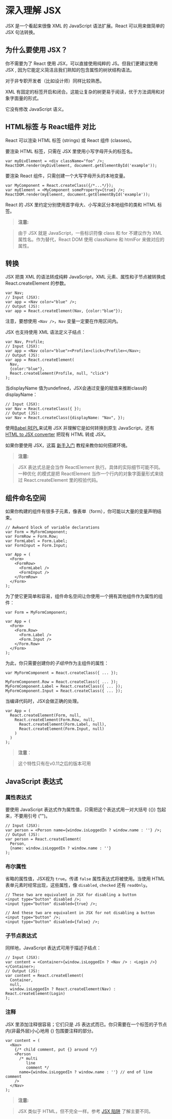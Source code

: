 # 深入理解 JSX
JSX 是一个看起来很像 XML 的 JavaScript 语法扩展。React 可以用来做简单的 JSX 句法转换。

## 为什么要使用 JSX？
你不需要为了 React 使用 JSX，可以直接使用纯粹的 JS。但我们更建议使用 JSX , 因为它能定义简洁且我们熟知的包含属性的树状结构语法。

对于非专职开发者（比如设计师）同样比较熟悉。

XML 有固定的标签开启和闭合。这能让复杂的树更易于阅读，优于方法调用和对象字面量的形式。

它没有修改 JavaScript 语义。

## HTML标签 与 React组件 对比
React 可以渲染 HTML 标签 (strings) 或 React 组件 (classes)。

要渲染 HTML 标签，只需在 JSX 里使用小写字母开头的标签名。
```
var myDivElement = <div className="foo" />;
ReactDOM.render(myDivElement, document.getElementById('example'));
```
要渲染 React 组件，只需创建一个大写字母开头的本地变量。
```
var MyComponent = React.createClass({/*...*/});
var myElement = <MyComponent someProperty={true} />;
ReactDOM.render(myElement, document.getElementById('example'));
```
React 的 JSX 里约定分别使用首字母大、小写来区分本地组件的类和 HTML 标签。

>**注意:**

>由于 JSX 就是 JavaScript，一些标识符像 class 和 for 不建议作为 XML 属性名。作为替代，React DOM 使用 className 和 htmlFor 来做对应的属性。

## 转换
JSX 把类 XML 的语法转成纯粹 JavaScript，XML 元素、属性和子节点被转换成 React.createElement 的参数。
```
var Nav;
// Input (JSX):
var app = <Nav color="blue" />;
// Output (JS):
var app = React.createElement(Nav, {color:"blue"});
```
注意，要想使用 `<Nav />`，`Nav` 变量一定要在作用区间内。

JSX 也支持使用 XML 语法定义子结点：
```
var Nav, Profile;
// Input (JSX):
var app = <Nav color="blue"><Profile>click</Profile></Nav>;
// Output (JS):
var app = React.createElement(
  Nav,
  {color:"blue"},
  React.createElement(Profile, null, "click")
);
```
当displayName 值为undefined，JSX会通过变量的赋值来推断class的 displayName：
```
// Input (JSX):
var Nav = React.createClass({ });
// Output (JS):
var Nav = React.createClass({displayName: "Nav", });
```
使用[Babel REPL](https://babeljs.io/repl/)来试用 JSX 并理解它是如何转换到原生 JavaScript，还有 [HTML to JSX converter](https://facebook.github.io/react/html-jsx.html) 把现有 HTML 转成 JSX。

如果你要使用 JSX，这篇 [新手入门](快速开始.md) 教程来教你如何搭建环境。

> **注意:**

>JSX 表达式总是会当作 ReactElement 执行。具体的实际细节可能不同。一种优化 的模式是把 ReactElement 当作一个行内的对象字面量形式来绕过 React.createElement 里的校验代码。

## 组件命名空间
如果你构建的组件有很多子元素，像表单（form），你可能以大量的变量声明结束。
```
// Awkward block of variable declarations
var Form = MyFormComponent;
var FormRow = Form.Row;
var FormLabel = Form.Label;
var FormInput = Form.Input;

var App = (
  <Form>
    <FormRow>
      <FormLabel />
      <FormInput />
    </FormRow>
  </Form>
);
```
为了使它更简单和容易，组件命名空间让你使用一个拥有其他组件作为属性的组件：
```
var Form = MyFormComponent;

var App = (
  <Form>
    <Form.Row>
      <Form.Label />
      <Form.Input />
    </Form.Row>
  </Form>
);
```
为此，你只需要创建你的*子组件*作为主组件的属性：
```
var MyFormComponent = React.createClass({ ... });

MyFormComponent.Row = React.createClass({ ... });
MyFormComponent.Label = React.createClass({ ... });
MyFormComponent.Input = React.createClass({ ... });
```
当编译代码时，JSX会做正确的处理。
```
var App = (
  React.createElement(Form, null,
    React.createElement(Form.Row, null,
      React.createElement(Form.Label, null),
      React.createElement(Form.Input, null)
    )
  )
);
```

>**注意**：

>这个特性只有在v0.11之后的版本可用

## JavaScript 表达式
### 属性表达式
要使用 JavaScript 表达式作为属性值，只需把这个表达式用一对大括号 ({}) 包起来，不要用引号 ("")。
```
// Input (JSX):
var person = <Person name={window.isLoggedIn ? window.name : ''} />;
// Output (JS):
var person = React.createElement(
  Person,
  {name: window.isLoggedIn ? window.name : ''}
);
```

### 布尔属性
省略的属性值，JSX视为 `true`。传递 `false` 属性表达式将被使用。当使用 HTML 表单元素时经常出现，这些属性，像 `disabled`, `checked` 还有 `readOnly`。
```
// These two are equivalent in JSX for disabling a button
<input type="button" disabled />;
<input type="button" disabled={true} />;

// And these two are equivalent in JSX for not disabling a button
<input type="button" />;
<input type="button" disabled={false} />;
```

### 子节点表达式
同样地，JavaScript 表达式可用于描述子结点：
```
// Input (JSX):
var content = <Container>{window.isLoggedIn ? <Nav /> : <Login />}</Container>;
// Output (JS):
var content = React.createElement(
  Container,
  null,
  window.isLoggedIn ? React.createElement(Nav) : React.createElement(Login)
);
```

### 注释
JSX 里添加注释很容易；它们只是 JS 表达式而已。你只需要在一个标签的子节点内(非最外层)小心地用 {} 包围要注释的部分。
```
var content = (
  <Nav>
    {/* child comment, put {} around */}
    <Person
      /* multi
         line
         comment */
      name={window.isLoggedIn ? window.name : ''} // end of line comment
    />
  </Nav>
);
```

>**注意:**

>JSX 类似于 HTML，但不完全一样。参考 [JSX 陷阱](JSX的陷阱.md) 了解主要不同。